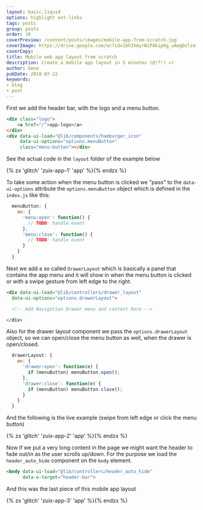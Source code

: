 ```yaml
---
layout: basic.liquid
options: highlight ext-links
tags: posts
group: posts
order: 10
coverPreview: /content/posts/images/mobile-app-from-scratch.jpg
coverImage: https://drive.google.com/uc?id=1bh3XAyrWiP4kipKg_uAmgDzlzeiD9AZH
coverCopy:
title: Mobile web app layout from scratch
description: Create a mobile app layout in 5 minutes (@!?!) =)
author: Gene
pubDate: 2018-07-22
keywords:
- blog
- post
---
```


First we add the header bar, with the logo and a menu button.

```html
<div class="logo">
    <a href="/">app-logo</a>
</div>
<div data-ui-load="@lib/components/hamburger_icon"
     data-ui-options="options.menuButton"
     class="menu-button"></div>
```

See the actual code in the `layout` folder of the example below

{% zx 'glitch' 'zuix-app-1' 'app' %}{% endzx %}

To take some action when the menu button is clicked we "pass" to the `data-ui-options` attribute the `options.menuButton`
object which is defined in the `index.js` like this:

```js
  menuButton: {
    on: {
      'menu:open': function() {
        // TODO: handle event
      },
      'menu:close': function() {
        // TODO: handle event
      }
    }
  }
```

Next we add a so called `DrawerLayout` which is basically a panel that contains the app menu and it will show in when
the menu button is clicked or with a swipe gesture from left edge to the right.

```html
<div data-ui-load="@lib/controllers/drawer_layout"
  data-ui-options="options.drawerLayout">

  <!-- Add Navigation Drawer menu and content here -->

</div>
```

Also for the drawer layout component we pass the `options.drawerLayout` object, so we can open/close the menu button as
well, when the drawer is open/closed.

```js
  drawerLayout: {
    on: {
      'drawer:open': function(e) {
        if (menuButton) menuButton.open();
      },
      'drawer:close': function(e) {
        if (menuButton) menuButton.close();
      }
    }
  }
```

And the following is the live example (swipe from left edge or click the menu button)

{% zx 'glitch' 'zuix-app-2' 'app' %}{% endzx %}

Now if we put a very long content in the page we might want the header to fade out/in as the user scrolls up/down.
For the purpose we load the `header_auto_hide` component on the `body` element.

```html
<body data-ui-load="@lib/controllers/header_auto_hide"
      data-o-target="header-bar">
```

And this was the last piece of this mobile app layout

{% zx 'glitch' 'zuix-app-3' 'app' %}{% endzx %}
